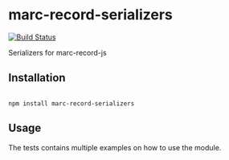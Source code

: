 # marc-record-serializers

[![Build Status](https://travis-ci.org/petuomin/marc-record-serializers.svg?branch=master)](https://travis-ci.org/petuomin/marc-record-serializers)

Serializers for marc-record-js

## Installation


```

npm install marc-record-serializers

```


## Usage

The tests contains multiple examples on how to use the module.

